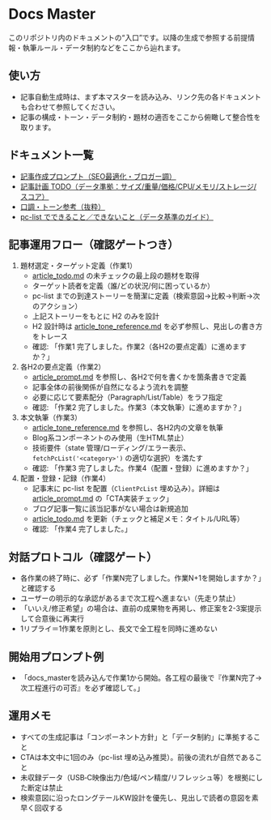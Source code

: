 # Docs Master

このリポジトリ内のドキュメントの“入口”です。以降の生成で参照する前提情報・執筆ルール・データ制約などをここから辿れます。

## 使い方
- 記事自動生成時は、まず本マスターを読み込み、リンク先の各ドキュメントも合わせて参照してください。
- 記事の構成・トーン・データ制約・題材の適否をここから俯瞰して整合性を取ります。

## ドキュメント一覧
- [記事作成プロンプト（SEO最適化・ブロガー調）](./article_prompt.md)
- [記事計画 TODO（データ準拠：サイズ/重量/価格/CPU/メモリ/ストレージ/スコア）](./article_todo.md)
- [口調・トーン参考（抜粋）](./article_tone_reference.md)
- [pc-list でできること／できないこと（データ基準のガイド）](./pc-list.md)

## 記事運用フロー（確認ゲートつき）
1. 題材選定・ターゲット定義（作業1）
   - [article_todo.md](./article_todo.md) の未チェックの最上段の題材を取得
   - ターゲット読者を定義（誰/どの状況/何に困っているか）
   - pc-list までの到達ストーリーを簡潔に定義（検索意図→比較→判断→次のアクション）
   - 上記ストーリーをもとに H2 のみを設計
   - H2 設計時は [article_tone_reference.md](./article_tone_reference.md) を必ず参照し、見出しの書き方をトレース
   - 確認: 「作業1 完了しました。作業2（各H2の要点定義）に進めますか？」
2. 各H2の要点定義（作業2）
   - [article_prompt.md](./article_prompt.md) を参照し、各H2で何を書くかを箇条書きで定義
   - 記事全体の前後関係が自然になるよう流れを調整
   - 必要に応じて要素配分（Paragraph/List/Table）をラフ指定
   - 確認: 「作業2 完了しました。作業3（本文執筆）に進めますか？」
3. 本文執筆（作業3）
   - [article_tone_reference.md](./article_tone_reference.md) を参照し、各H2内の文章を執筆
   - Blog系コンポーネントのみ使用（生HTML禁止）
   - 技術要件（state 管理/ローディング/エラー表示、`fetchPcList('<category>')` の適切な選択）を満たす
   - 確認: 「作業3 完了しました。作業4（配置・登録）に進めますか？」
4. 配置・登録・記録（作業4）
   - 記事末に pc-list を配置（`ClientPcList` 埋め込み）。詳細は [article_prompt.md](./article_prompt.md) の「CTA実装チェック」
   - ブログ記事一覧に該当記事がない場合は新規追加
   - [article_todo.md](./article_todo.md) を更新（チェックと補足メモ：タイトル/URL等）
   - 確認: 「作業4 完了しました。」

## 対話プロトコル（確認ゲート）
- 各作業の終了時に、必ず「作業N完了しました。作業N+1を開始しますか？」と確認する
- ユーザーの明示的な承認があるまで次工程へ進まない（先走り禁止）
- 「いいえ/修正希望」の場合は、直前の成果物を再掲し、修正案を2-3案提示して合意後に再実行
- 1リプライ＝1作業を原則とし、長文で全工程を同時に進めない

## 開始用プロンプト例
- 「docs_masterを読み込んで作業1から開始。各工程の最後で『作業N完了→次工程進行の可否』を必ず確認して。」

## 運用メモ
- すべての生成記事は「コンポーネント方針」と「データ制約」に準拠すること
- CTAは本文中に1回のみ（pc-list 埋め込み推奨）。前後の流れが自然であること
- 未収録データ（USB‑C映像出力/色域/ペン精度/リフレッシュ等）を根拠にした断定は禁止
- 検索意図に沿ったロングテールKW設計を優先し、見出しで読者の意図を素早く回収する
